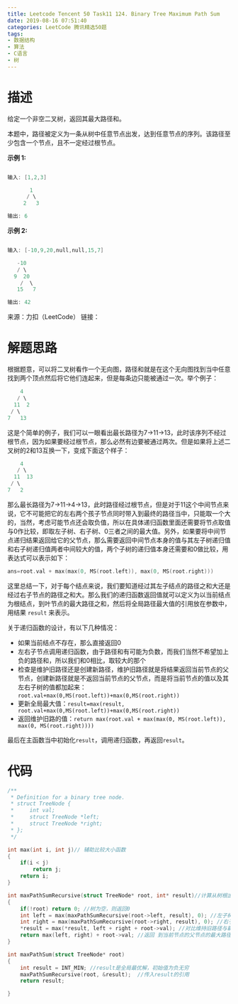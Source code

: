 ```yaml
---
title: Leetcode Tencent 50 Task11 124. Binary Tree Maximum Path Sum
date: 2019-08-16 07:51:40
categories: LeetCode 腾讯精选50题
tags:
- 数据结构
- 算法
- C语言
- 树
---
```


# 描述

给定一个非空二叉树，返回其最大路径和。

本题中，路径被定义为一条从树中任意节点出发，达到任意节点的序列。该路径至少包含一个节点，且不一定经过根节点。

**示例 1:**

```c

输入: [1,2,3]

       1
      / \
     2   3

输出: 6
```

**示例 2:**

```c

输入: [-10,9,20,null,null,15,7]

   -10
   / \
  9  20
    /  \
   15   7

输出: 42
```

来源：力扣（LeetCode）
链接：[](https://leetcode-cn.com/problems/binary-tree-maximum-path-sum)

# 解题思路

根据题意，可以将二叉树看作一个无向图，路径和就是在这个无向图找到当中任意找到两个顶点然后将它他们连起来，但是每条边只能被通过一次。举个例子：

```c
    4
   / \
  11  2
 / \
7   13
```

这是个简单的例子，我们可以一眼看出最长路径为7->11->13，此时该序列不经过根节点，因为如果要经过根节点，那么必然有边要被通过两次。但是如果将上述二叉树的2和13互换一下，变成下面这个样子：

```c
    4
   / \
  11  13
 / \
7   2
```

那么最长路径为7->11->4->13，此时路径经过根节点，但是对于11这个中间节点来说，它不可能把它的左右两个孩子节点同时带入到最终的路径当中，只能取一个大的，当然，考虑可能节点还会取负值，所以在具体递归函数里面还需要将节点取值与0作比较，即取左子树、右子树、0三者之间的最大值。另外，如果要将中间节点递归结果返回给它的父节点，那么需要返回中间节点本身的值与其左子树递归值和右子树递归值两者中间较大的值，两个子树的递归值本身还需要和0做比较，用表达式可以表示如下：
```c
ans=root.val + max(max(0, MS(root.left)), max(0, MS(root.right)))
```
这里总结一下，对于每个结点来说，我们要知道经过其左子结点的路径之和大还是经过右子节点的路径之和大。那么我们的递归函数返回值就可以定义为以当前结点为根结点，到叶节点的最大路径之和，然后将全局路径最大值的引用放在参数中，用结果 `result` 来表示。

关于递归函数的设计，有以下几种情况：

- 如果当前结点不存在，那么直接返回0
- 左右子节点调用递归函数，由于路径和有可能为负数，而我们当然不希望加上负的路径和，所以我们和0相比，取较大的那个
- 检查是维护旧路径还是创建新路径，维护旧路径就是将结果返回当前节点的父节点，创建新路径就是不返回当前节点的父节点，而是将当前节点的值以及其左右子树的值都加起来：`root.val+max(0,MS(root.left))+max(0,MS(root.right))`
- 更新全局最大值：`result=max(result, root.val+max(0,MS(root.left))+max(0,MS(root.right))`
- 返回维护旧路的值：`return max(root.val + max(max(0, MS(root.left)), max(0, MS(root.right))))`

最后在主函数当中初始化`result`，调用递归函数，再返回`result`。
# 代码


```c
/**
 * Definition for a binary tree node.
 * struct TreeNode {
 *     int val;
 *     struct TreeNode *left;
 *     struct TreeNode *right;
 * };
 */

int max(int i, int j)// 辅助比较大小函数
{
	if(i < j)
		return j;
	return i;
}

int maxPathSumRecursive(struct TreeNode* root, int* result)//计算从树根出发的最大路径之和，result是全局最优解
{
	if(!root) return 0; //树为空，则返回0
	int left = max(maxPathSumRecursive(root->left, result), 0); //左子树 到根最大路径
	int right = max(maxPathSumRecursive(root->right, result), 0); //右子树 到根最大路径
	*result = max(*result, left + right + root->val); //对比维持旧路径与新建路径的对比，并更新全局变量
	return max(left, right) + root->val; //返回 到当前节点的父节点的最大路径
}

int maxPathSum(struct TreeNode* root)
{
	int result = INT_MIN; //result是全局最优解，初始值为负无穷
	maxPathSumRecursive(root, &result);  //传入result的引用
	return result;

}
``` 